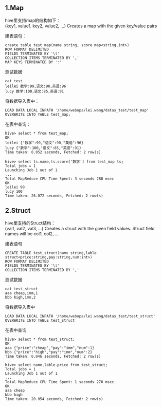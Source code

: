 ## 1.Map
hive里支持map的结构如下：  
(key1, value1, key2, value2, ...) Creates a map with the given key/value pairs  

建表语句：  
```
create table test_map(name string, score map<string,int>)
ROW FORMAT DELIMITED
FIELDS TERMINATED BY '\t'
COLLECTION ITEMS TERMINATED BY ','
MAP KEYS TERMINATED BY ':'
```  

测试数据
```
cat test
leilei 数学:99,语文:90,英语:96
lucy 数学:100,语文:85,英语:91
```  

将数据导入表中：  
```
LOAD DATA LOCAL INPATH '/home/webopa/lei.wang/datas_test/test_map' OVERWRITE INTO TABLE test_map;
```  

在表中查询：  
```
hive> select * from test_map;
OK
leilei {"数学":99,"语文":90,"英语":96}
lucy {"数学":100,"语文":85,"英语":91}
Time taken: 0.052 seconds, Fetched: 2 row(s)

hive> select ts.name,ts.score['数学'] from test_map ts;
Total jobs = 1
Launching Job 1 out of 1
...
Total MapReduce CPU Time Spent: 3 seconds 280 msec
OK
leilei 99
lucy 100
Time taken: 26.072 seconds, Fetched: 2 row(s)
```  

## 2.Struct
hive里支持的Struct结构：  
(val1, val2, val3, ...) Creates a struct with the given field values. Struct field names will be col1, col2, ...   

建表语句  
```
CREATE TABLE test_struct(name string,lable struct<price:string,pay:string,num:int>)
ROW FORMAT DELIMITED
FIELDS TERMINATED BY '\t'
COLLECTION ITEMS TERMINATED BY ','
```  

测试数据  
```
cat test_struct
aaa cheap,imm,1
bbb high,imm,2
```  

将数据导入表中  
```
LOAD DATA LOCAL INPATH '/home/webopa/lei.wang/datas_test/test_struct' OVERWRITE INTO TABLE test_struct
```  

在表中查询  
```
hive> select * from test_struct;
OK
aaa {"price":"cheap","pay":"imm","num":1}
bbb {"price":"high","pay":"imm","num":2}
Time taken: 0.046 seconds, Fetched: 2 row(s)

hive> select name,lable.price from test_struct;
Total jobs = 1
Launching Job 1 out of 1
...
Total MapReduce CPU Time Spent: 1 seconds 270 msec
OK
aaa cheap
bbb high
Time taken: 20.054 seconds, Fetched: 2 row(s)
```